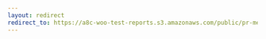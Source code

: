 ```yaml
---
layout: redirect
redirect_to: https://a8c-woo-test-reports.s3.amazonaws.com/public/pr-merge/38698/e2e/index.html
---
```

